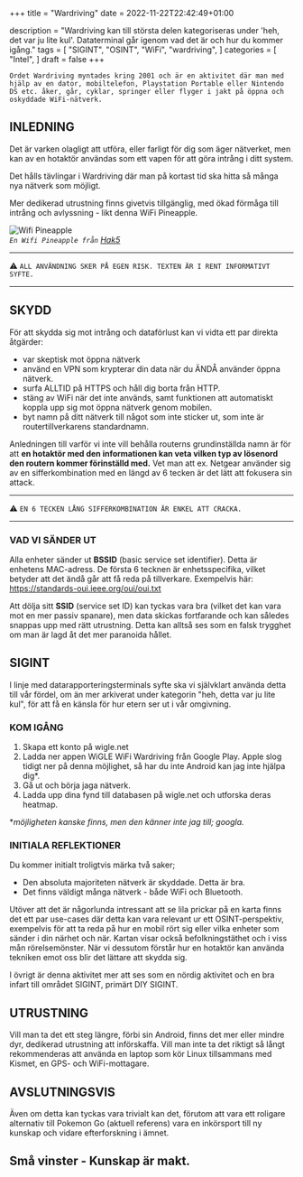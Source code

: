 +++
title = "Wardriving"
date = 2022-11-22T22:42:49+01:00

description = "Wardriving kan till största delen kategoriseras under 'heh, det var ju lite kul'. Dataterminal går igenom vad det är och hur du kommer igång."
tags = [
    "SIGINT",
    "OSINT",
    "WiFi",
    "wardriving",
]
categories = [
    "Intel",
]
draft = false
+++

`Ordet Wardriving myntades kring 2001 och är en aktivitet där man med hjälp av en dator, mobiltelefon, Playstation Portable eller Nintendo DS etc. åker, går, cyklar, springer eller flyger i jakt på öppna och oskyddade WiFi-nätverk.`
<!--more-->
## INLEDNING

Det är varken olagligt att utföra, eller farligt för dig som äger nätverket, men kan av en hotaktör användas som ett vapen för att göra intrång i ditt system. 

Det hålls tävlingar i Wardriving där man på kortast tid ska hitta så många nya nätverk som möjligt.

Mer dedikerad utrustning finns givetvis tillgänglig, med ökad förmåga till intrång och avlyssning - likt denna WiFi Pineapple.

![Wifi Pineapple](/images/wardriving-hak5-wifi-pineapple-nano.webp)  
*`En Wifi Pineapple från` [Hak5](https://shop.hak5.org/)*

---
⚠️ `ALL ANVÄNDNING SKER PÅ EGEN RISK. TEXTEN ÄR I RENT INFORMATIVT SYFTE.`

---
## SKYDD

För att skydda sig mot intrång och dataförlust kan vi vidta ett par direkta åtgärder:

* var skeptisk mot öppna nätverk
* använd en VPN som krypterar din data när du ÄNDÅ använder öppna nätverk. 
* surfa ALLTID på HTTPS och håll dig borta från HTTP. 
* stäng av WiFi när det inte används, samt funktionen att automatiskt koppla upp sig mot öppna nätverk genom mobilen. 
* byt namn på ditt nätverk till något som inte sticker ut, som inte är routertillverkarens standardnamn.

Anledningen till varför vi inte vill behålla routerns grundinställda namn är för att **en hotaktör med den informationen kan veta vilken typ av lösenord den routern kommer förinställd med.** Vet man att ex. Netgear använder sig av en sifferkombination med en längd av 6 tecken är det lätt att fokusera sin attack. 

---
⚠️ `EN 6 TECKEN LÅNG SIFFERKOMBINATION ÄR ENKEL ATT CRACKA.`

---
### VAD VI SÄNDER UT

Alla enheter sänder ut **BSSID** (basic service set identifier). Detta är enhetens MAC-adress. De första 6 tecknen är enhetsspecifika, vilket betyder att det ändå går att få reda på tillverkare. Exempelvis här: https://standards-oui.ieee.org/oui/oui.txt

Att dölja sitt **SSID** (service set ID) kan tyckas vara bra (vilket det kan vara mot en mer passiv spanare), men data skickas fortfarande och kan således snappas upp med rätt utrustning. Detta kan alltså ses som en falsk trygghet om man är lagd åt det mer paranoida hållet. 

## SIGINT

I linje med datarapporteringsterminals syfte ska vi självklart använda detta till vår fördel, om än mer arkiverat under kategorin "heh, detta var ju lite kul", för att få en känsla för hur etern ser ut i vår omgivning.

### KOM IGÅNG

1. Skapa ett konto på wigle.net
2. Ladda ner appen WiGLE WiFi Wardriving från Google Play. Apple slog tidigt ner på denna möjlighet, så har du inte Android kan jag inte hjälpa dig*.
3. Gå ut och börja jaga nätverk.
4. Ladda upp dina fynd till databasen på wigle.net och utforska deras heatmap.

**möjligheten kanske finns, men den känner inte jag till; googla.*

### INITIALA REFLEKTIONER

Du kommer initialt troligtvis märka två saker;

* Den absoluta majoriteten nätverk är skyddade. Detta är bra.
* Det finns väldigt många nätverk - både WiFi och Bluetooth.

Utöver att det är någorlunda intressant att se lila prickar på en karta finns det ett par use-cases där detta kan vara relevant ur ett OSINT-perspektiv, exempelvis för att ta reda på hur en mobil rört sig eller vilka enheter som sänder i din närhet och när. Kartan visar också befolkningstäthet och i viss mån rörelsemönster. När vi dessutom förstår hur en hotaktör kan använda tekniken emot oss blir det lättare att skydda sig. 

I övrigt är denna aktivitet mer att ses som en nördig aktivitet och en bra infart till området SIGINT, primärt DIY SIGINT. 

## UTRUSTNING

Vill man ta det ett steg längre, förbi sin Android, finns det mer eller mindre dyr, dedikerad utrustning att införskaffa. Vill man inte ta det riktigt så långt rekommenderas att använda en laptop som kör Linux tillsammans med Kismet, en GPS- och WiFi-mottagare. 

## AVSLUTNINGSVIS 

Även om detta kan tyckas vara trivialt kan det, förutom att vara ett roligare alternativ till Pokemon Go (aktuell referens) vara en inkörsport till ny kunskap och vidare efterforskning i ämnet.

## Små vinster - Kunskap är makt.